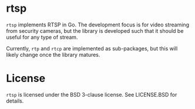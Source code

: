 rtsp
====

`rtsp` implements RTSP in Go. The development focus is for video streaming from security cameras, but the library is developed such that it should be useful for any type of stream.

Currently, `rtp` and `rtcp` are implemented as sub-packages, but this will likely change once the library matures.

License
=======

`rtsp` is licensed under the BSD 3-clause license. See LICENSE.BSD for details.
